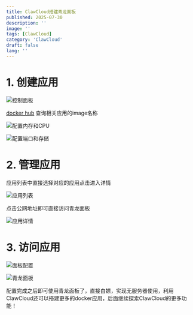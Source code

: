 ```yaml
---
title: ClawCloud搭建青龙面板
published: 2025-07-30
description: ''
image: ''
tags: [ClawCloud]
category: 'ClawCloud'
draft: false 
lang: ''
---
```

# 1. 创建应用

![控制面板](https://img.quenjoy.com/blog/1753866138991-63b3cedb-847c-46e0-9e88-36c97f703367.png)

[docker hub](https://hub.docker.com/) 查询相关应用的image名称

![配置内存和CPU](https://img.quenjoy.com/blog/1753866100313-5c001583-31e4-492f-af09-3403c2a9b425.png)

![配置端口和存储](https://img.quenjoy.com/blog/1753866219839-f9058524-ab04-4b56-a0b0-6b6df6c80391.png)

# 2. 管理应用

应用列表中直接选择对应的应用点击进入详情

![应用列表](https://img.quenjoy.com/blog/1753866647170-9e3ab1fa-54a3-4271-b024-30ca85391b66.png)

点击公网地址即可直接访问青龙面板

![应用详情](https://img.quenjoy.com/blog/1753866741384-54e70c41-450e-40d2-8261-4f63706a5569.png)

# 3. 访问应用

![面板配置](https://img.quenjoy.com/blog/1753866793401-af7a6453-49cc-4343-bbf4-b8562c3eebcc.png)

![青龙面板](https://img.quenjoy.com/blog/1753866994559-ef14ced4-3c62-4749-abb8-3106b9341fe8.png)


配置完成之后即可使用青龙面板了，直接白嫖，实现无服务器使用，利用ClawCloud还可以搭建更多的docker应用，后面继续探索ClawCloud的更多功能！



